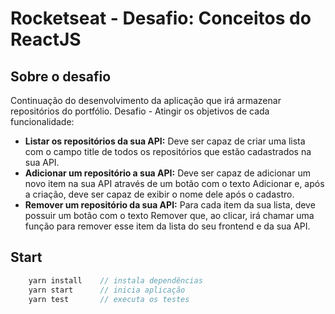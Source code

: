 # Rocketseat - Desafio: Conceitos do ReactJS

## Sobre o desafio

Continuação do desenvolvimento da aplicação que irá armazenar repositórios do portfólio.
Desafio - Atingir os objetivos de cada funcionalidade:

- **Listar os repositórios da sua API:** Deve ser capaz de criar uma lista com o campo title de todos os repositórios que estão cadastrados na sua API.
- **Adicionar um repositório a sua API:** Deve ser capaz de adicionar um novo item na sua API através de um botão com o texto Adicionar e, após a criação, deve ser capaz de exibir o nome dele após o cadastro.
- **Remover um repositório da sua API:** Para cada item da sua lista, deve possuir um botão com o texto Remover que, ao clicar, irá chamar uma função para remover esse item da lista do seu frontend e da sua API.

## Start

```js
    yarn install    // instala dependências
    yarn start      // inicia aplicação
    yarn test       // executa os testes
```